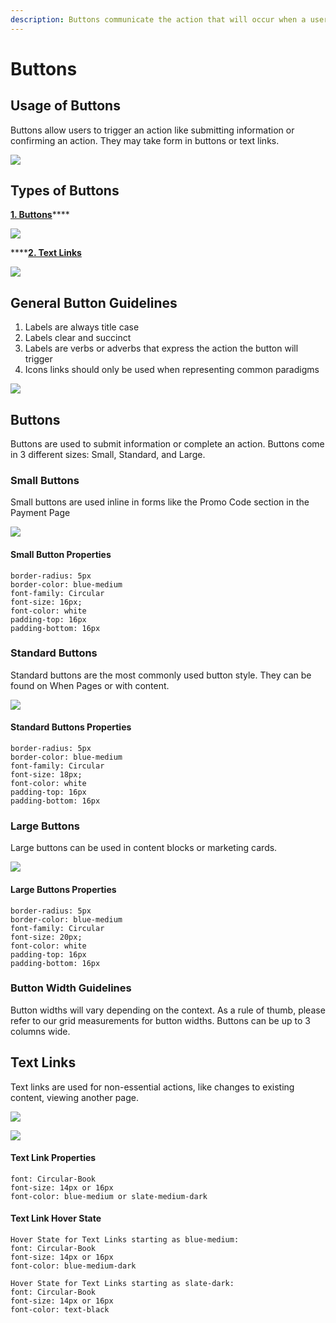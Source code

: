 ```yaml
---
description: Buttons communicate the action that will occur when a user taps them.
---
```


# Buttons

## Usage of Buttons

Buttons allow users to trigger an action like submitting information or confirming an action. They may take form in buttons or text links.

![](../.gitbook/assets/usages.jpg)

## Types of Buttons

[**1. Buttons**](buttons.md#buttons)\*\*\*\*

![](../.gitbook/assets/button.jpg)

\*\*\*\*[**2. Text Links**](buttons.md#text-links)

![](../.gitbook/assets/text-link.jpg)

## General Button Guidelines

1. Labels are always title case 
2. Labels clear and succinct 
3. Labels are verbs or adverbs that express the action the button will trigger
4. Icons links should only be used when representing common paradigms

![](../.gitbook/assets/button-right-wrong.png)

## Buttons

Buttons are used to submit information or complete an action. Buttons come in 3 different sizes: Small, Standard, and Large.

### Small Buttons

Small buttons are used inline in forms like the Promo Code section in the Payment Page

![](../.gitbook/assets/small-button.jpg)

#### Small Button Properties

```text
border-radius: 5px
border-color: blue-medium
font-family: Circular
font-size: 16px;
font-color: white
padding-top: 16px
padding-bottom: 16px
```

### Standard Buttons

Standard buttons are the most commonly used button style. They can be found on When Pages or with content. 

![](../.gitbook/assets/standard.jpg)

#### Standard Buttons Properties

```text
border-radius: 5px
border-color: blue-medium
font-family: Circular
font-size: 18px;
font-color: white
padding-top: 16px
padding-bottom: 16px
```

### Large Buttons

Large buttons can be used in content blocks or marketing cards.

![](../.gitbook/assets/large.jpg)

#### Large Buttons Properties

```text
border-radius: 5px
border-color: blue-medium
font-family: Circular
font-size: 20px;
font-color: white
padding-top: 16px
padding-bottom: 16px
```

### Button Width Guidelines

Button widths will vary depending on the context. As a rule of thumb, please refer to our grid measurements for button widths. Buttons can be up to 3 columns wide.

## Text Links

Text links are used for non-essential actions, like changes to existing content, viewing another page.

![](../.gitbook/assets/text-link.jpg)

![](../.gitbook/assets/text-link-grey.png)

#### Text Link Properties

```text
font: Circular-Book
font-size: 14px or 16px
font-color: blue-medium or slate-medium-dark
```

#### Text Link Hover State

```text
Hover State for Text Links starting as blue-medium:
font: Circular-Book
font-size: 14px or 16px
font-color: blue-medium-dark

Hover State for Text Links starting as slate-dark:
font: Circular-Book
font-size: 14px or 16px
font-color: text-black
```

